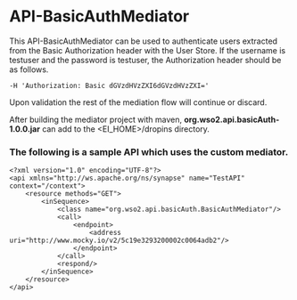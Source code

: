 # API-BasicAuthMediator

This API-BasicAuthMediator can be used to authenticate users extracted from the Basic Authorization header with the User Store. If the username is testuser and the password is testuser, the Authorization header should be as follows.

```
-H 'Authorization: Basic dGVzdHVzZXI6dGVzdHVzZXI='

```

Upon validation the rest of the mediation flow will continue or discard.

After building the mediator project with maven, **org.wso2.api.basicAuth-1.0.0.jar** can add to the <EI_HOME>/dropins directory.

### The following is a sample API which uses the custom mediator.

```
<?xml version="1.0" encoding="UTF-8"?>
<api xmlns="http://ws.apache.org/ns/synapse" name="TestAPI" context="/context">
    <resource methods="GET">
        <inSequence>
            <class name="org.wso2.api.basicAuth.BasicAuthMediator"/>
            <call>
                <endpoint>
                    <address uri="http://www.mocky.io/v2/5c19e3293200002c0064adb2"/>
                </endpoint>
            </call>
            <respond/>
        </inSequence>
    </resource>
</api>

```

